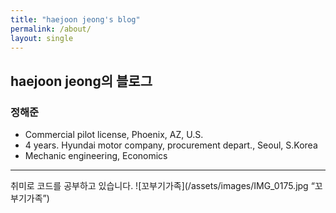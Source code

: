 ```yaml
---
title: "haejoon jeong's blog"
permalink: /about/
layout: single
---
```


## haejoon jeong의 블로그

### 정해준

* Commercial pilot license, Phoenix, AZ, U.S.
* 4 years. Hyundai motor company, procurement depart., Seoul, S.Korea
* Mechanic engineering, Economics

***
취미로 코드를 공부하고 있습니다.
![꼬부기가족](/assets/images/IMG_0175.jpg “꼬부기가족”) 
